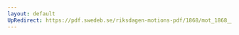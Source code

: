 ```yaml
---
layout: default
UpRedirect: https://pdf.swedeb.se/riksdagen-motions-pdf/1868/mot_1868__ak__00133/mot_1868__ak__00133_006.pdf
---
```

